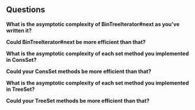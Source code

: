 

## Questions


**What is the asymptotic complexity of BinTreeIterator#next as you've written it?**


**Could BinTreeIterator#next be more efficient than that?**


**What is the asymptotic complexity of each set method you implemented in ConsSet?**


**Could your ConsSet methods be more efficient than that?**


**What is the asymptotic complexity of each set method you implemented in TreeSet?**


**Could your TreeSet methods be more efficient than that?**
